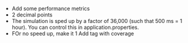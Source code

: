 - Add some performance metrics
- 2 decimal points
- The simulation is sped up by a factor of 36,000 (such that 500 ms = 1 hour). You can control this in application.properties.
- FOr no speed up, make it 1
Add tag with coverage